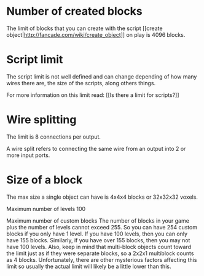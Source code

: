 # Number of created blocks
The limit of blocks that you can create with the script [[create object|http://fancade.com/wiki/create_object]] on play is 4096 blocks.

# Script limit
The script limit is not well defined and can change depending of how many wires there are, the size of the scripts, along others things.

For more information on this limit read: [[Is there a limit for scripts?]]
 
# Wire splitting
The limit is 8 connections per output. 

A wire split refers to connecting the same wire from an output into 2 or more input ports. 

# Size of a block
The max size a single object can have is 4x4x4 blocks or 32x32x32 voxels.

Maximum number of levels
100

Maximum number of custom blocks
The number of blocks in your game plus the number of levels cannot exceed 255. So you can have 254 custom blocks if you only have 1 level. If you have 100 levels, then you can only have 155 blocks. Similarly, if you have over 155 blocks, then you may not have 100 levels. Also, keep in mind that multi-block objects count toward the limit just as if they were separate blocks, so a 2x2x1 multiblock counts as 4 blocks. Unfortunately, there are other mysterious factors affecting this limit so usually the actual limit will likely be a little lower than this.